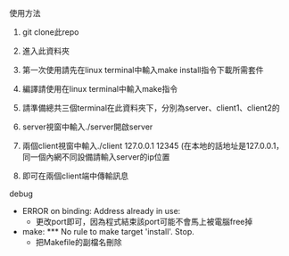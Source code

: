 使用方法

1. git clone此repo

2. 進入此資料夾

3. 第一次使用請先在linux terminal中輸入make install指令下載所需套件

4. 編譯請使用在linux terminal中輸入make指令

5. 請準備總共三個terminal在此資料夾下，分別為server、client1、client2的

6. server視窗中輸入./server開啟server

7. 兩個client視窗中輸入./client 127.0.0.1 12345
  (在本地的話地址是127.0.0.1，同一個內網不同設備請輸入server的ip位置
  
8. 即可在兩個client端中傳輸訊息

debug

- ERROR on binding: Address already in use:
  - 更改port即可，因為程式結束該port可能不會馬上被電腦free掉
- make: *** No rule to make target 'install'.  Stop.
  - 把Makefile的副檔名刪除
